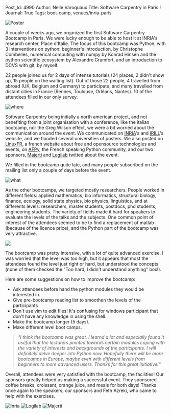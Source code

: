 Post_Id: 4990
Author: Nelle Varoquaux
Title: Software Carpentry in Paris !
Journal: True
Tags: boot-camp, venues/inria-paris

<p><img title="Poster" src="{{root_path}}/files/2012/03/7pj1-724x1024.png" /></p>
<p>A couple of weeks ago, we organized the first Software Carpentry Bootcamp in Paris. We were lucky enough to be able to host it at INRIA's research center, Place d'Italie. The focus of this bootcamp was Python, with 3 interventions on python: beginner's introduction, by Christophe Combelles, numerical computing with numpy by Konrad Hinsen and the python scientific ecosystem by Alexandre Gramfort, and an introduction to DCVS with git, by myself.</p>
<p>22 people joined us for 2 days of intense tutorials (24 places, 2 didn't show up, 15 people on the waiting list). Out of those 22 people, 4 travelled from abroad (UK, Belgium and Germany) to participate, and many travelled from distant cities in France (Rennes, Toulouse, Orl&eacute;ans, Nantes). 10 of the attendees filled in our only survey. <span id="more-4990"></span></p>
<p><img title="where" src="{{root_path}}/files/2012/07/where-300x300.png" /></p>
<p>Software Carpentry being initially a north american project, and not benefiting from a joint organisation with a conference, like the italian bootcamp, nor the Greg Wilson effect, we were a bit worried about the communication around the event. We communicated on <a href="http://www.inria.fr">INRIA</a>'s and <a href="http://www.irill.org">IRILL</a>'s website, and we flooded several universities of posters. We also posted on <a href="http://linuxfr.org">LinuxFR</a>, a french website about free and opensource technologies and events, on <a href="http://www.afpy.org">AFPy</a>, the French speaking Python community, and our two sponsors, <a href="http://majerti.fr">Majerti</a> and <a href="http://www.logilab.fr">Logilab</a> twitted about the event.</p>
<p>We filled in the bootcamp quite late, and many people subscribed on the mailing list only a couple of days before the event.</p>
<p><img title="what" src="{{root_path}}/files/2012/07/what.png" /></p>
<p>As the other bootcamps, we targeted mostly researchers. People worked in different fields: applied mathematics, bio informatics, structural biology, finance, ecology, solid state physics, bio physics, linguistics, and at differents levels: researchers, master students, postdocs, phd students, engineering students. The variety of fields made it hard for speakers to evaluate the levels of the talks and the subjects. One common point of interest of the attendees seemed to be to find a replacement of matlab (because of the licence price), and the Python part of the bootcamp was very attractive.</p>
<p><img src="{{root_path}}/files/2012/07/how.png" /></p>
<p>The bootcamp was pretty intensive, with a lot of quite advanced exercise. I was worried that the level was too high, but it appears that most the attendees found the level just right or hard, but understood the concepts (none of them checked the "Too hard, I didn't understand anything" box!).</p>
<p>Here are some suggestions on how to improve the bootcamp:</p>
<ul>
<li>Ask attendees before hand the python modules they would be interested in.</li>
<li>Give pre-bootcamp reading list to smoothen the levels of the participants</li>
<li>Don't use vim to edit files! It's confusing for windows participant that don't have any knowledge in using the shell.</li>
<meta name="journal" content="True" />
<li>Make the bootcamp longer (5 days).</li>
<li>Make different level boot camps.</li>
</ul>
<blockquote><p><em>"I think the bootcamp was great, I learnd a lot and especially found it useful that the lecturers pointed towards certain modules coping with the variety of interests and backgrounds of the participants. I will definitely delve deeper into Python now. Hopefully there will be more bootcamps in Europe, maybe even with different levels from beginners to more advanced users. Thanks for this great initiative!"</em></p></blockquote>
<p>Overall, attendees were very satisfied with the bootcamp, the facilities! Our sponsors greatly helped us making a successful event. They sponsored coffee breaks, croissant, orange juice, and meals for both days! Thanks once again to the speakers, our sponsors and Feth Azreki, who came to help with the exercises.</p>
<p>
  <img title="Inria" src="http://www.inria.fr/extension/site_inria/design/site_inria/images/logos/logo_INRIA.png" />
  <img title="Logilab" src="http://72.55.184.152:8091/file/1019?vid=download" />
  <img title="Majerti" src="http://www.pycon.fr/2012/media/cache/04/98/0498dc9c20bf993b385f3584dbb323c0.png" />
</p>
